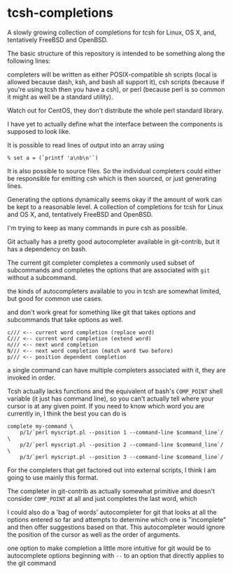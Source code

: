 # tcsh-completions

A slowly growing collection of completions for tcsh for Linux, OS X, and, tentatively FreeBSD and OpenBSD.

The basic structure of this repository is intended to be something along the following lines:

completers will be written as either POSIX-compatible sh scripts (local is allowed because dash, ksh, and bash all support it), csh scripts (because if you're using tcsh then you have a csh), or perl (because perl is so common it might as well be a standard utility).

Watch out for CentOS, they don't distribute the whole perl standard library.

I have yet to actually define what the interface between the components is supposed to look like.

It is possible to read lines of output into an array using

    % set a = (`printf 'a\nb\n'`)

It is also possible to source files. So the individual completers could either be responsible for emitting csh which is then sourced, or just generating lines.

Generating the options dynamically seems okay if the amount of work can be kept to a reasonable level.
A collection of completions for tcsh for Linux and OS X, and, tentatively FreeBSD and OpenBSD.

I'm trying to keep as many commands in pure csh as possible.

Git actually has a pretty good autocompleter available in git-contrib, but it has a dependency on bash.

The current git completer completes a commonly used subset of subcommands and completes the options that are associated with `git` without a subcommand.

the kinds of autocompleters available to you in tcsh are somewhat limited, but good for common use cases.

and don't work great for something like git that takes options and subcommands that take options as well.

    c/// <-- current word completion (replace word)
    C/// <-- current word completion (extend word)
    n/// <-- next word completion
    N/// <-- next word completion (match word two before)
    p/// <-- position dependent completion

a single command can have multiple completers associated with it, they are invoked in order.

Tcsh actually lacks functions and the equivalent of bash's `COMP_POINT` shell variable (it just has command line), so you can't actually tell where your cursor is at any given point. If you need to know which word you are currently in, I think the best you can do is

    complete my-command \
        p/1/`perl myscript.pl --position 1 --command-line $command_line`/ \
        p/2/`perl myscript.pl --position 2 --command-line $command_line`/ \
        p/3/`perl myscript.pl --position 3 --command-line $command_line`/

For the completers that get factored out into external scripts, I think I am going to use mainly this format.

The completer in git-contrib as actually somewhat primitive and doesn't consider `COMP_POINT` at all and just completes the last word, which

I could also do a 'bag of words' autocompleter for git that looks at all the options entered so far and attempts to determine which one is "incomplete" and then offer suggestions based on that. This autocompleter would ignore the position of the cursor as well as the order of arguments.

one option to make completion a little more intuitive for git would be to autocomplete options beginning with `--` to an option that directly applies to the git command 
